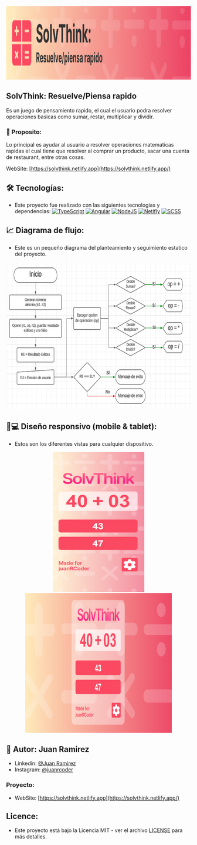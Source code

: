 <img src="./src/assets/bannerProject.png" alt="Logo" height="200" width="100%">

## SolvThink: Resuelve/Piensa rapido

Es un juego de pensamiento rapido, el cual el usuario podra resolver operaciones basicas como sumar, restar, multiplicar y dividir.

### 📌 Proposito:

Lo principal es ayudar al usuario a resolver operaciones matematicas rapidas el cual tiene que resolver al comprar un producto, sacar una cuenta de restaurant, entre otras cosas.

WebSite: [https://solvthink.netlify.app](https://solvthink.netlify.app/)

## 🛠 Tecnologías:

- Este proyecto fue realizado con las siguientes tecnologias y dependencias:
  [![TypeScript](https://img.shields.io/badge/TypeScript-007ACC?style=for-the-badge&logo=typescript&logoColor=white)](https://www.typescriptlang.org/docs/handbook/typescript-in-5-minutes.html)
  [![Angular](https://img.shields.io/badge/Angular-DD0031?style=for-the-badge&logo=angular&logoColor=white)](https://angular.dev/)
  [![NodeJS](https://img.shields.io/badge/Node%20js-339933?style=for-the-badge&logo=nodedotjs&logoColor=white)](https://nodejs.org/docs/latest/api/)
  [![Netifly](https://img.shields.io/badge/Netlify-00C7B7?style=for-the-badge&logo=netlify&logoColor=white)](https://docs.netlify.com/)
  [![SCSS](https://img.shields.io/badge/Sass-CC6699?style=for-the-badge&logo=sass&logoColor=white)](https://sass-lang.com/documentation/syntax/)

## 📈 Diagrama de flujo:

- Este es un pequeño diagrama del planteamiento y seguimiento estatico del proyecto.

<div align="center">
  <img src="./src/assets/diagramProject.png" alt="diagramProject" height="400" >
</div>

## 📱💻 Diseño responsivo (mobile & tablet):

- Estos son los diferentes vistas para cualquier dispositivo.
<div align="center">
   <img src="./src/assets/smartphone.png" alt="Logo" width="250" height="380" >
  <img src="./src/assets/portatil.png" alt="Logo" width="400" height="380" > 
</div>

## 🧑 Autor: Juan Ramirez

- Linkedin: [@Juan Ramirez](https://www.linkedin.com/in/juan-ramirez-490b84271/)
- Instagram: [@juanrcoder](https://www.instagram.com/juanrcoder/)

### Proyecto:

- WebSite: [https://solvthink.netlify.app](https://solvthink.netlify.app/)

## Licence:

- Este proyecto está bajo la Licencia MIT - ver el archivo [LICENSE](LICENSE) para más detalles.
